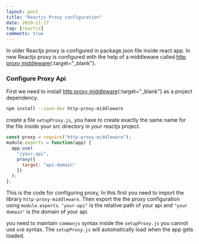 ```yaml
---
layout: post
title: "Reactjs Proxy configuration"
date: 2019-11-17
tag: [reactjs]
comments: true
---
```


In older Reactjs proxy is configured in package.json file inside react app. In new Reactjs proxy is configured with the help of a middleware called [http proxy middleware](https://github.com/chimurai/http-proxy-middleware "proxy middleware"){:target="\_blank"}.

<!--more-->

### Configure Proxy Api

First we need to install [http proxy middleware](https://github.com/chimurai/http-proxy-middleware "proxy middleware"){:target="\_blank"} as a project dependency.

```bash
npm install --save-dev http-proxy-middleware
```

create a file `setupProxy.js`, you have to create exactly the same name for the file inside your src directory in your reactjs project.

```javascript
const proxy = require("http-proxy-middleware");
module.exports = function(app) {
  app.use(
    "/your-api",
    proxy({
      target: "api-domain"
    })
  );
};
```

This is the code for configuring proxy, In this first you need to import the library `http-proxy-middleware`. Then export the the proxy configuration using `module.exports`. `"your-api"` is the relative path of your api and `"your domain"` is the domain of your api.

you need to maintain `commonjs` syntax inside the `setupProxy.js` you cannot use `es6` syntax. The `setupProxy.js` will automatically load when the app gets loaded.
